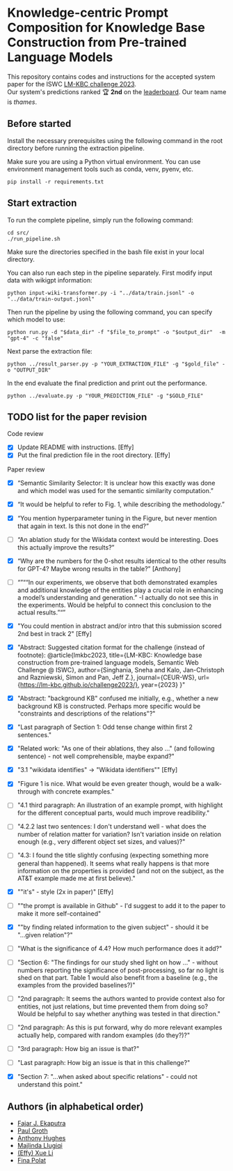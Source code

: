 # Knowledge-centric Prompt Composition for Knowledge Base Construction from Pre-trained Language Models

This repository contains codes and instructions for the accepted system paper for the ISWC [LM-KBC challenge 2023](https://lm-kbc.github.io/challenge2023/).  
Our system's predictions ranked :trophy: **2nd** on the [leaderboard](https://codalab.lisn.upsaclay.fr/competitions/14777#results). Our team name is *thames*.

## Before started

Install the necessary prerequisites using the following command in the root directory before running the extraction pipeline. 

Make sure you are using a Python virtual environment. You can use environment management tools such as conda, venv, pyenv, etc.  

```
pip install -r requirements.txt
```


## Start extraction

To run the complete pipeline, simply run the following command:

```
cd src/
./run_pipeline.sh
```

Make sure the directories specified in the bash file exist in your local directory. 

You can also run each step in the pipeline separately. 
First modify input data with wikigpt information:

```
python input-wiki-transformer.py -i "../data/train.jsonl" -o "../data/train-output.jsonl"
```

Then run the pipeline by using the following command, you can specify which model to use:

```
python run.py -d "$data_dir" -f "$file_to_prompt" -o "$output_dir"  -m "gpt-4" -c "false"
```

Next parse the extraction file:

```
python ../result_parser.py -p "YOUR_EXTRACTION_FILE" -g "$gold_file" -o "OUTPUT_DIR"
```

In the end evaluate the final prediction and print out the performance.

```
python ../evaluate.py -p "YOUR_PREDICTION_FILE" -g "$GOLD_FILE"
```

## TODO list for the paper revision

Code review
- [x] Update README with instructions. [Effy]
- [x] Put the final prediction file in the root directory. [Effy]

Paper review
- [X] “Semantic Similarity Selector: It is unclear how this exactly was done and which model was used for the semantic similarity computation.”
- [x] “It would be helpful to refer to Fig. 1, while describing the methodology.”
- [x] “You mention hyperparameter tuning in the Figure, but never mention that again in text. Is this not done in the end?”
- [ ] “An ablation study for the Wikidata context would be interesting. Does this actually improve the results?”
- [x] “Why are the numbers for the 0-shot results identical to the other results for GPT-4? Maybe wrong results in the table?” [Anthony]
- [ ] “”““In our experiments, we observe that both demonstrated examples and additional knowledge of the entities play a crucial role in enhancing a model’s understanding and generation.” -I actually do not see this in the experiments. Would be helpful to connect this conclusion to the actual results.”“”
- [x] "You could mention in abstract and/or intro that this submission scored 2nd best in track 2" [Effy]
- [x] "Abstract: Suggested citation format for the challenge (instead of footnote): @article{lmkbc2023, title={LM-KBC: Knowledge base construction from pre-trained language models, Semantic Web Challenge @ ISWC}, author={Singhania, Sneha and Kalo, Jan-Christoph and Razniewski, Simon and Pan, Jeff Z.}, journal={CEUR-WS}, url={https://lm-kbc.github.io/challenge2023/}, year={2023} }"
- [x] "Abstract: "background KB" confused me initially, e.g., whether a new background KB is constructed. Perhaps more specific would be "constraints and descriptions of the relations"?"
- [x] "Last paragraph of Section 1: Odd tense change within first 2 sentences."
- [x] "Related work: "As one of their ablations, they also ..." (and following sentence) - not well comprehensible, maybe expand?"
- [x] "3.1 "wikidata identifies" -> "Wikidata identifiers"" [Effy]
- [x] "Figure 1 is nice. What would be even greater though, would be a walk-through with concrete examples."
- [ ] "4.1 third paragraph: An illustration of an example prompt, with highlight for the different conceptual parts, would much improve readibility."
- [ ] "4.2.2 last two sentences: I don't understand well - what does the number of relation matter for variation? Isn't variation inside on relation enough (e.g., very different object set sizes, and values)?"
- [ ] "4.3: I found the title slightly confusing (expecting something more general than happened). It seems what really happens is that more information on the properties is provided (and not on the subject, as the AT&T example made me at first believe)."
- [x] ""it's" - style (2x in paper)" [Effy]
- [ ] ""the prompt is available in Github" - I'd suggest to add it to the paper to make it more self-contained"
- [x] ""by finding related information to the given subject" - should it be "...given relation"?"
- [ ] "What is the significance of 4.4? How much performance does it add?"
- [ ] "Section 6: "The findings for our study shed light on how ..." - without numbers reporting the significance of post-processing, so far no light is shed on that part. Table 1 would also benefit from a baseline (e.g., the examples from the provided baselines?)"
- [ ] "2nd paragraph: It seems the authors wanted to provide context also for entities, not just relations, but time prevented them from doing so? Would be helpful to say whether anything was tested in that direction."
- [ ] "2nd paragraph: As this is put forward, why do more relevant examples actually help, compared with random examples (do they?)?"
- [ ] "3rd paragraph: How big an issue is that?"
- [ ] "Last paragraph: How big an issue is that in this challenge?"
- [x] "Section 7: "...when asked about specific relations" - could not understand this point."



## Authors (in alphabetical order)
- [Fajar J. Ekaputra](https://juang.id/)
- [Paul Groth](https://pgroth.com/)
- [Anthony Hughes](https://www.linkedin.com/in/anthonyyhughes/)
- [Majlinda Llugiqi](https://www.wu.ac.at/en/dpkm/team/majlinda-llugiqi/)
- [(Effy) Xue Li](https://effyli.github.io/)
- [Fina Polat](https://www.linkedin.com/in/finapolat/)


